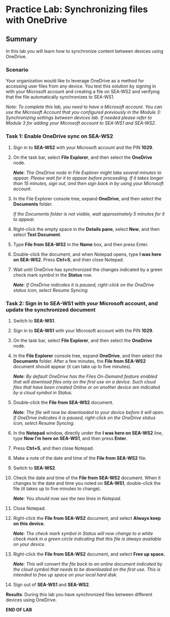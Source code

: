 # Practice Lab: Synchronizing files with OneDrive

## Summary

In this lab you will learn how to synchronize content between devices using OneDrive.

### Scenario

Your organization would like to leverage OneDrive as a method for accessing user files from any device. You test this solution by signing in with your Microsoft account and creating a file on SEA-WS2 and verifying that the file automatically synchronizes to SEA-WS1.

*Note: To complete this lab, you need to have a Microsoft account. You can use the Microsoft Account that you configured previously in the Module 3: Synchronizing settings between devices lab. If needed please refer to Module 3 for adding your Microsoft account to SEA-WS1 and SEA-WS2.*

### Task 1: Enable OneDrive sync on SEA-WS2

1. Sign in to **SEA-WS2** with your Microsoft account and the PIN **1029**.

2. On the task bar, select **File Explorer**, and then select the **OneDrive** node.

    _**Note**: The OneDrive node in File Explorer might take several minutes to appear. Please wait for it to appear before proceeding. If it takes longer than 15 minutes, sign out, and then sign back in by using your Microsoft account._

3. In the File Explorer console tree, expand **OneDrive**, and then select the **Documents** folder.

    *If the Documents folder is not visible, wait approximately 5 minutes for it to appear.*

4. Right-click the empty space in the **Details pane**, select **New**, and then select **Text Document**.

5. Type **File from SEA-WS2** in the **Name** box, and then press Enter.

6. Double-click the document, and when Notepad opens, type **I was here on SEA-WS2**. Press **Ctrl+S**, and then close Notepad.

7. Wait until OneDrive has synchronized the changes indicated by a green check mark symbol in the **Status** row.

    _**Note**: If OneDrive indicates it is paused, right-click on the OneDrive status icon, select Resume Syncing._

### Task 2: Sign in to SEA-WS1 with your Microsoft account, and update the synchronized document

1. Switch to **SEA-WS1**.

2. Sign in to **SEA-WS1** with your Microsoft account with the PIN **1029**.

3. On the task bar, select **File Explorer**, and then select the **OneDrive** node.

4. In the **File Explorer** console tree, expand **OneDrive**, and then select the **Documents** folder. After a few minutes, the **File from SEA-WS2** document should appear (it can take up to five minutes).

    _**Note**: By default OneDrive has the Files On-Demand feature enabled that will download files only on the first use on a device. Such cloud files that have been created Online or on another device are indicated by a cloud symbol in Status._

5. Double-click the **File from SEA-WS2** document.

    _**Note**: The file will now be downloaded to your device before it will open. If OneDrive indicates it is paused, right-click on the OneDrive status icon, select Resume Syncing._

6. In the **Notepad** window, directly under the **I was here on SEA-WS2** line, type **Now I’m here on SEA-WS1**, and then press **Enter**.

7. Press **Ctrl+S**, and then close Notepad.

8. Make a note of the date and time of the **File from SEA-WS2** file.

9. Switch to **SEA-WS2**.

10. Check the date and time of the **File from SEA-WS2** document. When it changes to the date and time you noted on **SEA-WS1**, double-click the file (it takes up to five minutes to change).

    _**Note**: You should now see the two lines in Notepad._

11. Close Notepad.

12. Right-click the **File from SEA-WS2** document, and select **Always keep on this device.**

     _**Note**: The check mark symbol in Status will now change to a white check mark in a green circle indicating that this file is always available on your device._

13. Right-click the **File from SEA-WS2** document, and select **Free up space.**

    _**Note**: This will convert the file back to an online document indicated by the cloud symbol that needs to be downloaded on the first use. This is intended to free up space on your local hard disk._

14. Sign out of **SEA-WS1** and **SEA-WS2**.

**Results**: During this lab you have synchronized files between different devices using OneDrive.

**END OF LAB**